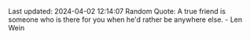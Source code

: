 Last updated: 2024-04-02 12:14:07
Random Quote: A true friend is someone who is there for you when he'd rather be anywhere else. - Len Wein
